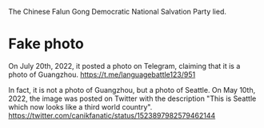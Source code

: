 The Chinese Falun Gong Democratic National Salvation Party lied.

# Fake photo
On July 20th, 2022, it posted a photo on Telegram, claiming that it is a photo of Guangzhou.
https://t.me/languagebattle123/951

In fact, it is not a photo of Guangzhou, but a photo of Seattle. On May 10th, 2022, the image was posted on Twitter with the description "This is Seattle which now looks like a third world country".
https://twitter.com/canikfanatic/status/1523897982579462144
